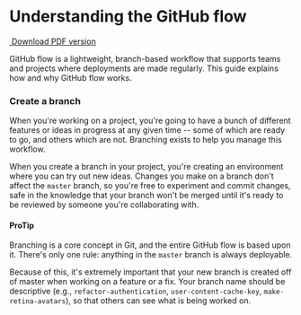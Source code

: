 Understanding the GitHub flow
=============================

[ Download PDF version](https://guides.github.com/pdfs/githubflow-online.pdf)

GitHub flow is a lightweight, branch-based workflow that supports teams and projects where deployments are made regularly. This guide explains how and why GitHub flow works.

### Create a branch

When you're working on a project, you're going to have a bunch of different features or ideas in progress at any given time -- some of which are ready to go, and others which are not. Branching exists to help you manage this workflow.

When you create a branch in your project, you're creating an environment where you can try out new ideas. Changes you make on a branch don't affect the `master` branch, so you're free to experiment and commit changes, safe in the knowledge that your branch won't be merged until it's ready to be reviewed by someone you're collaborating with.

#### ProTip

Branching is a core concept in Git, and the entire GitHub flow is based upon it. There's only one rule: anything in the `master` branch is always deployable.

Because of this, it's extremely important that your new branch is created off of master when working on a feature or a fix. Your branch name should be descriptive (e.g., `refactor-authentication`, `user-content-cache-key`, `make-retina-avatars`), so that others can see what is being worked on.